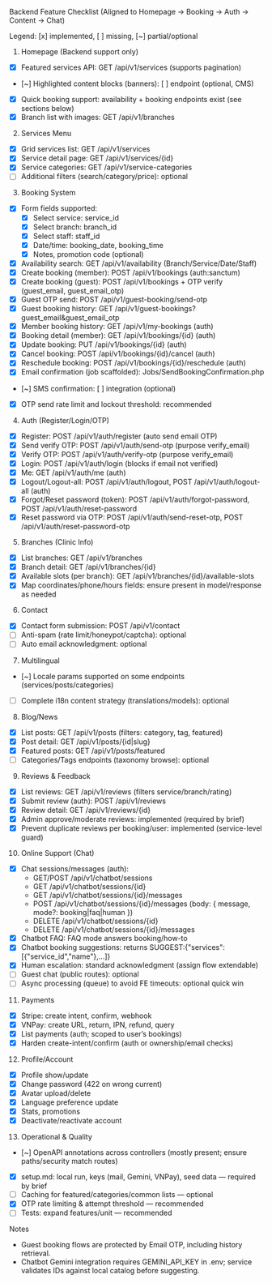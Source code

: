 Backend Feature Checklist (Aligned to Homepage → Booking → Auth → Content → Chat)

Legend: [x] implemented, [ ] missing, [~] partial/optional

1) Homepage (Backend support only)
- [x] Featured services API: GET /api/v1/services (supports pagination)
- [~] Highlighted content blocks (banners): [ ] endpoint (optional, CMS)
- [x] Quick booking support: availability + booking endpoints exist (see sections below)
- [x] Branch list with images: GET /api/v1/branches

2) Services Menu
- [x] Grid services list: GET /api/v1/services
- [x] Service detail page: GET /api/v1/services/{id}
- [x] Service categories: GET /api/v1/service-categories
- [ ] Additional filters (search/category/price): optional

3) Booking System
- [x] Form fields supported:
  - [x] Select service: service_id
  - [x] Select branch: branch_id
  - [x] Select staff: staff_id
  - [x] Date/time: booking_date, booking_time
  - [x] Notes, promotion code (optional)
- [x] Availability search: GET /api/v1/availability (Branch/Service/Date/Staff)
- [x] Create booking (member): POST /api/v1/bookings (auth:sanctum)
- [x] Create booking (guest): POST /api/v1/bookings + OTP verify (guest_email, guest_email_otp)
- [x] Guest OTP send: POST /api/v1/guest-booking/send-otp
- [x] Guest booking history: GET /api/v1/guest-bookings?guest_email&guest_email_otp
- [x] Member booking history: GET /api/v1/my-bookings (auth)
- [x] Booking detail (member): GET /api/v1/bookings/{id} (auth)
- [x] Update booking: PUT /api/v1/bookings/{id} (auth)
- [x] Cancel booking: POST /api/v1/bookings/{id}/cancel (auth)
- [x] Reschedule booking: POST /api/v1/bookings/{id}/reschedule (auth)
- [x] Email confirmation (job scaffolded): Jobs/SendBookingConfirmation.php
- [~] SMS confirmation: [ ] integration (optional)
- [x] OTP send rate limit and lockout threshold: recommended

4) Auth (Register/Login/OTP)
- [x] Register: POST /api/v1/auth/register (auto send email OTP)
- [x] Send verify OTP: POST /api/v1/auth/send-otp (purpose verify_email)
- [x] Verify OTP: POST /api/v1/auth/verify-otp (purpose verify_email)
- [x] Login: POST /api/v1/auth/login (blocks if email not verified)
- [x] Me: GET /api/v1/auth/me (auth)
- [x] Logout/Logout-all: POST /api/v1/auth/logout, POST /api/v1/auth/logout-all (auth)
- [x] Forgot/Reset password (token): POST /api/v1/auth/forgot-password, POST /api/v1/auth/reset-password
- [x] Reset password via OTP: POST /api/v1/auth/send-reset-otp, POST /api/v1/auth/reset-password-otp

5) Branches (Clinic Info)
- [x] List branches: GET /api/v1/branches
- [x] Branch detail: GET /api/v1/branches/{id}
- [x] Available slots (per branch): GET /api/v1/branches/{id}/available-slots
- [x] Map coordinates/phone/hours fields: ensure present in model/response as needed

6) Contact
- [x] Contact form submission: POST /api/v1/contact
- [ ] Anti-spam (rate limit/honeypot/captcha): optional
- [ ] Auto email acknowledgment: optional

7) Multilingual
- [~] Locale params supported on some endpoints (services/posts/categories)
- [ ] Complete i18n content strategy (translations/models): optional

8) Blog/News
- [x] List posts: GET /api/v1/posts (filters: category, tag, featured)
- [x] Post detail: GET /api/v1/posts/{id|slug}
- [x] Featured posts: GET /api/v1/posts/featured
- [ ] Categories/Tags endpoints (taxonomy browse): optional

9) Reviews & Feedback
- [x] List reviews: GET /api/v1/reviews (filters service/branch/rating)
- [x] Submit review (auth): POST /api/v1/reviews
- [x] Review detail: GET /api/v1/reviews/{id}
- [x] Admin approve/moderate reviews: implemented (required by brief)
- [x] Prevent duplicate reviews per booking/user: implemented (service-level guard)

10) Online Support (Chat)
- [x] Chat sessions/messages (auth):
  - GET/POST /api/v1/chatbot/sessions
  - GET /api/v1/chatbot/sessions/{id}
  - GET /api/v1/chatbot/sessions/{id}/messages
  - POST /api/v1/chatbot/sessions/{id}/messages (body: { message, mode?: booking|faq|human })
  - DELETE /api/v1/chatbot/sessions/{id}
  - DELETE /api/v1/chatbot/sessions/{id}/messages
- [x] Chatbot FAQ: FAQ mode answers booking/how-to
- [x] Chatbot booking suggestions: returns SUGGEST:{"services":[{"service_id","name"},...]}
- [x] Human escalation: standard acknowledgment (assign flow extendable)
- [ ] Guest chat (public routes): optional
- [ ] Async processing (queue) to avoid FE timeouts: optional quick win

11) Payments
- [x] Stripe: create intent, confirm, webhook
- [x] VNPay: create URL, return, IPN, refund, query
- [x] List payments (auth; scoped to user’s bookings)
- [x] Harden create-intent/confirm (auth or ownership/email checks)

12) Profile/Account
- [x] Profile show/update
- [x] Change password (422 on wrong current)
- [x] Avatar upload/delete
- [x] Language preference update
- [x] Stats, promotions
- [x] Deactivate/reactivate account

13) Operational & Quality
- [~] OpenAPI annotations across controllers (mostly present; ensure paths/security match routes)
- [x] setup.md: local run, keys (mail, Gemini, VNPay), seed data — required by brief
- [ ] Caching for featured/categories/common lists — optional
- [x] OTP rate limiting & attempt threshold — recommended
- [ ] Tests: expand features/unit — recommended

Notes
- Guest booking flows are protected by Email OTP, including history retrieval.
- Chatbot Gemini integration requires GEMINI_API_KEY in .env; service validates IDs against local catalog before suggesting.

